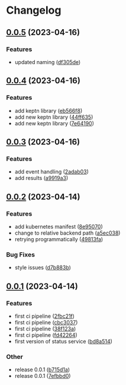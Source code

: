 # Changelog

## [0.0.5](https://github.com/thschue/environment-readiness-service/compare/v0.0.4...v0.0.5) (2023-04-16)


### Features

* updated naming ([df305de](https://github.com/thschue/environment-readiness-service/commit/df305de00208f95c8125106549c64fd79cb9f9f2))

## [0.0.4](https://github.com/thschue/environment-readiness-service/compare/v0.0.3...v0.0.4) (2023-04-16)


### Features

* add keptn library ([eb566f8](https://github.com/thschue/environment-readiness-service/commit/eb566f845a9e59b1b0b4c5202df06e6a49a6d78a))
* add new keptn library ([44ff635](https://github.com/thschue/environment-readiness-service/commit/44ff635d2c876f54127fff01984fb55e53cbf3bc))
* add new keptn library ([7e64190](https://github.com/thschue/environment-readiness-service/commit/7e641908e75f42702eef1a93289bf62100d7750a))

## [0.0.3](https://github.com/thschue/environment-readiness-service/compare/v0.0.2...v0.0.3) (2023-04-16)


### Features

* add event handling ([2adab03](https://github.com/thschue/environment-readiness-service/commit/2adab03272b6e68f2ae3002a4b8e0624160947a2))
* add results ([a9919a3](https://github.com/thschue/environment-readiness-service/commit/a9919a3193e2e9a0f44b9ef1473c9cafc2e29b40))

## [0.0.2](https://github.com/thschue/environment-readiness-service/compare/v0.0.1...v0.0.2) (2023-04-14)


### Features

* add kubernetes manifest ([8e95070](https://github.com/thschue/environment-readiness-service/commit/8e95070334840162a1534c5da2165c85da892f24))
* change to relative backend path ([a5ec038](https://github.com/thschue/environment-readiness-service/commit/a5ec03858f2dd236062bec9b81eccefeb023ba05))
* retrying programmatically ([49813fa](https://github.com/thschue/environment-readiness-service/commit/49813fa752254389ebf6ee48405893f38f295dea))


### Bug Fixes

* style issues ([d7b883b](https://github.com/thschue/environment-readiness-service/commit/d7b883bf528de727b1e2ad067f8e972078743056))

## [0.0.1](https://github.com/thschue/environment-readiness-service/compare/v0.0.1...v0.0.1) (2023-04-14)


### Features

* first ci pipeline ([2fbc21f](https://github.com/thschue/environment-readiness-service/commit/2fbc21f4b21ca099a41682ea9167b6a439016457))
* first ci pipeline ([cbc3037](https://github.com/thschue/environment-readiness-service/commit/cbc30373df555d7f57e10d4aa2b801c608d6c927))
* first ci pipeline ([38f123a](https://github.com/thschue/environment-readiness-service/commit/38f123a51c7c6699df33592f64a6522ad2626d26))
* first ci pipeline ([fd42264](https://github.com/thschue/environment-readiness-service/commit/fd422645bfe6f292cae3ad5c0d7ad6e805735c5a))
* first version of status service ([bd8a514](https://github.com/thschue/environment-readiness-service/commit/bd8a514d628711f6a5112b6f06bcf0a3fe944e91))


### Other

* release 0.0.1 ([b715d1a](https://github.com/thschue/environment-readiness-service/commit/b715d1a7d921c6ffeb41f3b4d932b63b07794d78))
* release 0.0.1 ([7efbbd0](https://github.com/thschue/environment-readiness-service/commit/7efbbd040bcb11891d8babb24c414b85884c1698))

